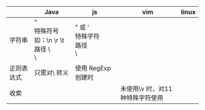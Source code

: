 |            | Java                                            | js                                    | vim                             | linux |
| ---------- | ----------------------------------------------- | ------------------------------------- | ------------------------------- | ----- |
| 字符串     | "<br />特殊符号如：\n \r \t<br />路径 \ <br />\ | " 或 '<br />特殊字符<br />路径<br />\ |                                 |       |
| 正则表达式 | 只需对\ 转义                                    | 使用 RegExp 创建时                    |                                 |       |
| 收索       |                                                 |                                       | 未使用\v 时，对11种特殊字符使用 |       |


